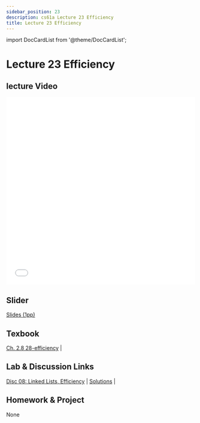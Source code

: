 ```yaml
---
sidebar_position: 23
description: cs61a Lecture 23 Efficiency
title: Lecture 23 Efficiency
---
```


import DocCardList from '@theme/DocCardList';


# Lecture 23 Efficiency
## lecture Video

<iframe src="//player.bilibili.com/player.html?aid=277746636&bvid=BV17c411f78k&cid=1311465503&p=1&high_quality=1&danmaku=0" scrolling="no" border="0" frameborder="no" framespacing="0" allowfullscreen="true" allowfullscreen="allowfullscreen" width="100%" height="500" scrolling="no" frameborder="0" sandbox="allow-top-navigation allow-same-origin allow-forms allow-scripts"> </iframe>

## Slider
[Slides (1pp)](/resource/cs61a/23-Efficiency_1pp.pdf)
## Texbook
[Ch. 2.8 28-efficiency](https://www.composingprograms.com/pages/28-efficiency.html) | 

## Lab & Discussion Links
[Disc 08: Linked Lists, Efficiency](./dis/disc08.md) | [Solutions](./dis/sol-disc08.md) | 

## Homework & Project
None


<DocCardList />

